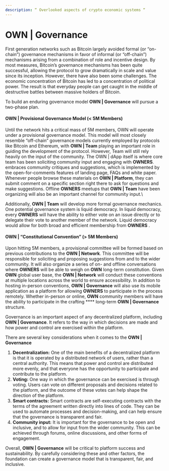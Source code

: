 ```yaml
---
description: “ Overlooked aspects of crypto economic systems “
---
```


# OWN | Governance

First generation networks such as Bitcoin largely avoided formal (or “on-chain”) governance mechanisms in favor of informal (or “off-chain”) mechanisms arising from a combination of role and incentive design. By most measures, Bitcoin’s governance mechanisms has been quite successful, allowing the protocol to grow dramatically in scale and value since its inception. However, there have also been some challenges. The economic concentration of Bitcoin has led to a concentration of political power. The result is that everyday people can get caught in the middle of destructive battles between massive holders of Bitcoin.

To build an enduring governance model **OWN | Governance** will pursue a two-phase plan.

#### **OWN |** Provisional Governance Model (< 5M Members)

Until the network hits a critical mass of 5M members, OWN will operate under a provisional governance model. This model will most closely resemble “off-chain” governance models currently employed by protocols like Bitcoin and Ethereum, with **OWN | Team** playing an important role in guiding the development of the protocol. However, Team  will still rely heavily on the input of the community. The OWN | dApp itself is where core team has been soliciting community input and engaging with **OWNERS**.  embraces community critiques and suggestions, which is implemented by the open-for-comments features of landing page, FAQs and white paper. Whenever people browse these materials on **OWN | Platform**, they can submit comment on a specific section right there to ask for questions and make suggestions. Offline **OWNERS** meetups that **OWN | Team** have been organizing will also be an important channel for community input.\


Additionally, **OWN | Team** will develop more formal governance mechanics. One potential governance system is liquid democracy. In liquid democracy, every **OWNERS** will have the ability to either vote on an issue directly or to delegate their vote to another member of the network. Liquid democracy would allow for both broad and efficient membership from **OWNERS** .

#### **OWN |** “Constitutional Convention” (> 5M Members)

Upon hitting 5M members, a provisional committee will be formed based on previous contributions to the **OWN | Network**. This committee will be responsible for soliciting and proposing suggestions from and to the wider community. It will also organize a series of on- and offline conversations where **OWNERS** will be able to weigh on **OWN** long-term constitution. Given **OWN** global user base, the **OWN | Network** will conduct these conventions at multiple locations across the world to ensure accessibility. In addition to hosting in-person conventions, **OWN | Governance** will also use its mobile application as a platform for allowing **OWNERS** to participate in the process remotely. Whether in-person or online, **OWN** community members will have the ability to participate in the crafting **** long-term **OWN | Governance** structure.

Governance is an important aspect of any decentralized platform, including **OWN | Governance**. It refers to the way in which decisions are made and how power and control are exercised within the platform.

There are several key considerations when it comes to the **OWN | Governance**

1. **Decentralization:** One of the main benefits of a decentralized platform is that it is operated by a distributed network of users, rather than a central authority. This means that power and control are distributed more evenly, and that everyone has the opportunity to participate and contribute to the platform.
2. **Voting:** One way in which the governance can be exercised is through voting. Users can vote on different proposals and decisions related to the platform, and the outcome of these votes can help shape the direction of the platform.
3. **Smart contracts:** Smart contracts are self-executing contracts with the terms of the agreement written directly into lines of code. They can be used to automate processes and decision-making, and can help ensure that the governance is transparent and fair.
4. **Community input:** It is important for the governance to be open and inclusive, and to allow for input from the wider community. This can be achieved through forums, online discussions, and other forms of engagement.

Overall, **OWN | Governance** will be critical to platform success and sustainability. By carefully considering these and other factors, the foundation can create a governance model that is transparent, fair, and inclusive.
